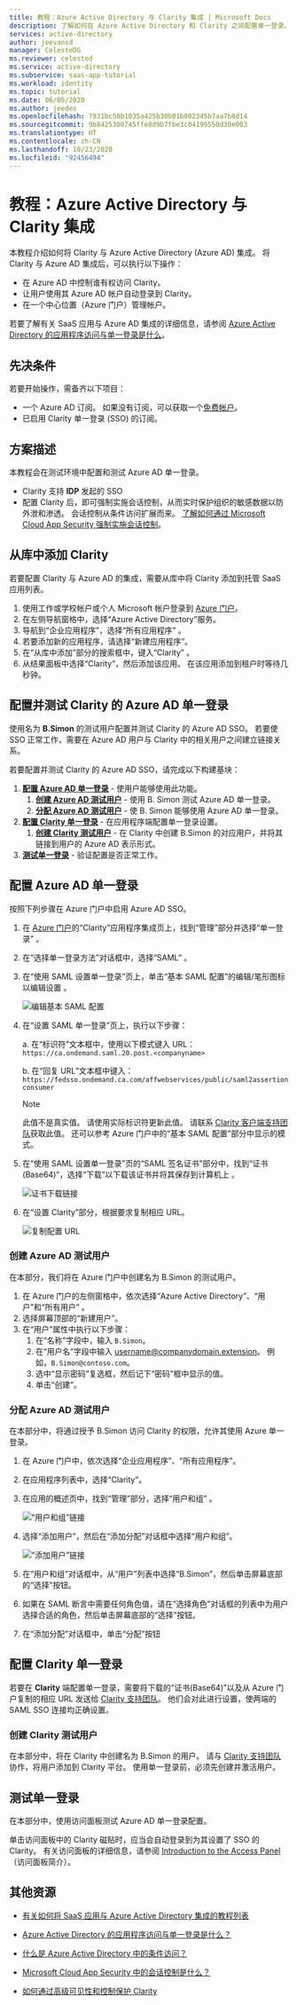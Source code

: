```yaml
---
title: 教程：Azure Active Directory 与 Clarity 集成 | Microsoft Docs
description: 了解如何在 Azure Active Directory 和 Clarity 之间配置单一登录。
services: active-directory
author: jeevansd
manager: CelesteDG
ms.reviewer: celested
ms.service: active-directory
ms.subservice: saas-app-tutorial
ms.workload: identity
ms.topic: tutorial
ms.date: 06/05/2020
ms.author: jeedes
ms.openlocfilehash: 7931bc58b1035a425b30b01b802345b7aa7b8d14
ms.sourcegitcommit: 9b8425300745ffe8d9b7fbe3c04199550d30e003
ms.translationtype: HT
ms.contentlocale: zh-CN
ms.lasthandoff: 10/23/2020
ms.locfileid: "92456494"
---
```

# <a name="tutorial-azure-active-directory-integration-with-clarity"></a>教程：Azure Active Directory 与 Clarity 集成

本教程介绍如何将 Clarity 与 Azure Active Directory (Azure AD) 集成。 将 Clarity 与 Azure AD 集成后，可以执行以下操作：

* 在 Azure AD 中控制谁有权访问 Clarity。
* 让用户使用其 Azure AD 帐户自动登录到 Clarity。
* 在一个中心位置（Azure 门户）管理帐户。

若要了解有关 SaaS 应用与 Azure AD 集成的详细信息，请参阅 [Azure Active Directory 的应用程序访问与单一登录是什么](../manage-apps/what-is-single-sign-on.md)。

## <a name="prerequisites"></a>先决条件

若要开始操作，需备齐以下项目：

* 一个 Azure AD 订阅。 如果没有订阅，可以获取一个[免费帐户](https://azure.microsoft.com/free/)。
* 已启用 Clarity 单一登录 (SSO) 的订阅。

## <a name="scenario-description"></a>方案描述

本教程会在测试环境中配置和测试 Azure AD 单一登录。

* Clarity 支持 **IDP** 发起的 SSO
* 配置 Clarity 后，即可强制实施会话控制，从而实时保护组织的敏感数据以防外泄和渗透。 会话控制从条件访问扩展而来。 [了解如何通过 Microsoft Cloud App Security 强制实施会话控制](/cloud-app-security/proxy-deployment-any-app)。

## <a name="adding-clarity-from-the-gallery"></a>从库中添加 Clarity

若要配置 Clarity 与 Azure AD 的集成，需要从库中将 Clarity 添加到托管 SaaS 应用列表。

1. 使用工作或学校帐户或个人 Microsoft 帐户登录到 [Azure 门户](https://portal.azure.com)。
1. 在左侧导航窗格中，选择“Azure Active Directory”服务。
1. 导航到“企业应用程序”，选择“所有应用程序” 。
1. 若要添加新的应用程序，请选择“新建应用程序”。
1. 在“从库中添加”部分的搜索框中，键入“Clarity” 。
1. 从结果面板中选择“Clarity”，然后添加该应用。 在该应用添加到租户时等待几秒钟。

## <a name="configure-and-test-azure-ad-single-sign-on-for-clarity"></a>配置并测试 Clarity 的 Azure AD 单一登录

使用名为 **B.Simon** 的测试用户配置并测试 Clarity 的 Azure AD SSO。 若要使 SSO 正常工作，需要在 Azure AD 用户与 Clarity 中的相关用户之间建立链接关系。

若要配置并测试 Clarity 的 Azure AD SSO，请完成以下构建基块：

1. **[配置 Azure AD 单一登录](#configure-azure-ad-single-sign-on)** - 使用户能够使用此功能。
    1. **[创建 Azure AD 测试用户](#create-an-azure-ad-test-user)** - 使用 B. Simon 测试 Azure AD 单一登录。
    1. **[分配 Azure AD 测试用户](#assign-the-azure-ad-test-user)** - 使 B. Simon 能够使用 Azure AD 单一登录。
2. **[配置 Clarity 单一登录](#configure-clarity-single-sign-on)** - 在应用程序端配置单一登录设置。
    1. **[创建 Clarity 测试用户](#create-clarity-test-user)** - 在 Clarity 中创建 B.Simon 的对应用户，并将其链接到用户的 Azure AD 表示形式。
6. **[测试单一登录](#test-single-sign-on)** - 验证配置是否正常工作。

## <a name="configure-azure-ad-single-sign-on"></a>配置 Azure AD 单一登录

按照下列步骤在 Azure 门户中启用 Azure AD SSO。

1. 在 [Azure 门户](https://portal.azure.com/)的“Clarity”应用程序集成页上，找到“管理”部分并选择“单一登录”  。
2. 在“选择单一登录方法”对话框中，选择“SAML” 。
3.  在“使用 SAML 设置单一登录”页上，单击“基本 SAML 配置”的编辑/笔形图标以编辑设置 。

    ![编辑基本 SAML 配置](common/edit-urls.png)

4. 在“设置 SAML 单一登录”页上，执行以下步骤：

    a. 在“标识符”文本框中，使用以下模式键入 URL：`https://ca.ondemand.saml.20.post.<companyname>`

    b. 在“回复 URL”文本框中键入：`https://fedsso.ondemand.ca.com/affwebservices/public/saml2assertionconsumer`

    > [!NOTE]
    > 此值不是真实值。 请使用实际标识符更新此值。 请联系 [Clarity 客户端支持团队](mailto:catechnicalsupport@ca.com)获取此值。 还可以参考 Azure 门户中的“基本 SAML 配置”部分中显示的模式。

5. 在“使用 SAML 设置单一登录”页的“SAML 签名证书”部分中，找到“证书(Base64)”，选择“下载”以下载该证书并将其保存到计算机上   。

    ![证书下载链接](common/certificatebase64.png)

6. 在“设置 Clarity”部分，根据要求复制相应 URL。

    ![复制配置 URL](common/copy-configuration-urls.png)

### <a name="create-an-azure-ad-test-user"></a>创建 Azure AD 测试用户

在本部分，我们将在 Azure 门户中创建名为 B.Simon 的测试用户。

1. 在 Azure 门户的左侧窗格中，依次选择“Azure Active Directory”、“用户”和“所有用户”  。
1. 选择屏幕顶部的“新建用户”。
1. 在“用户”属性中执行以下步骤：
   1. 在“名称”字段中，输入 `B.Simon`。  
   1. 在“用户名”字段中输入 username@companydomain.extension。 例如，`B.Simon@contoso.com`。
   1. 选中“显示密码”复选框，然后记下“密码”框中显示的值。 
   1. 单击“创建”。

### <a name="assign-the-azure-ad-test-user"></a>分配 Azure AD 测试用户

在本部分中，将通过授予 B.Simon 访问 Clarity 的权限，允许其使用 Azure 单一登录。

1. 在 Azure 门户中，依次选择“企业应用程序”、“所有应用程序”。 
1. 在应用程序列表中，选择“Clarity”。
1. 在应用的概述页中，找到“管理”部分，选择“用户和组” 。

   ![“用户和组”链接](common/users-groups-blade.png)

1. 选择“添加用户”，然后在“添加分配”对话框中选择“用户和组”。  

    ![“添加用户”链接](common/add-assign-user.png)

1. 在“用户和组”对话框中，从“用户”列表中选择“B.Simon”，然后单击屏幕底部的“选择”按钮。  
1. 如果在 SAML 断言中需要任何角色值，请在“选择角色”对话框的列表中为用户选择合适的角色，然后单击屏幕底部的“选择”按钮。 
1. 在“添加分配”对话框中，单击“分配”按钮 

## <a name="configure-clarity-single-sign-on"></a>配置 Clarity 单一登录

若要在 **Clarity** 端配置单一登录，需要将下载的“证书(Base64)”以及从 Azure 门户复制的相应 URL 发送给 [Clarity 支持团队](mailto:catechnicalsupport@ca.com)。 他们会对此进行设置，使两端的 SAML SSO 连接均正确设置。

### <a name="create-clarity-test-user"></a>创建 Clarity 测试用户

在本部分中，将在 Clarity 中创建名为 B.Simon 的用户。 请与 [Clarity 支持团队](mailto:catechnicalsupport@ca.com)协作，将用户添加到 Clarity 平台。 使用单一登录前，必须先创建并激活用户。

## <a name="test-single-sign-on"></a>测试单一登录

在本部分中，使用访问面板测试 Azure AD 单一登录配置。

单击访问面板中的 Clarity 磁贴时，应当会自动登录到为其设置了 SSO 的 Clarity。 有关访问面板的详细信息，请参阅 [Introduction to the Access Panel](../user-help/my-apps-portal-end-user-access.md)（访问面板简介）。

## <a name="additional-resources"></a>其他资源

- [有关如何将 SaaS 应用与 Azure Active Directory 集成的教程列表](./tutorial-list.md)

- [Azure Active Directory 的应用程序访问与单一登录是什么？](../manage-apps/what-is-single-sign-on.md)

- [什么是 Azure Active Directory 中的条件访问？](../conditional-access/overview.md)

- [Microsoft Cloud App Security 中的会话控制是什么？](/cloud-app-security/proxy-intro-aad)

- [如何通过高级可见性和控制保护 Clarity](/cloud-app-security/proxy-intro-aad)